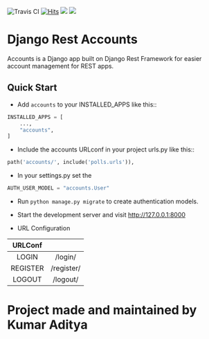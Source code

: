 ![Travis CI](https://img.shields.io/travis/com/kumaraditya303/Django-Accounts?label=Travis%20CI&logo=travis&style=flat-square)
[![Hits](https://hits.seeyoufarm.com/api/count/incr/badge.svg?url=https%3A%2F%2Fgithub.com%2Fkumaraditya303%2FDjango-Accounts&count_bg=%2379C83D&title_bg=%23555555&icon=&icon_color=%23E7E7E7&title=hits&edge_flat=false)](https://hits.seeyoufarm.com)
![](https://img.shields.io/pypi/pyversions/djangorestaccounts?logo=Python&style=flat-square)
![](https://img.shields.io/pypi/dm/djangorestaccounts)


Django Rest Accounts
===============

Accounts is a Django app built on Django Rest Framework for easier account management for REST apps.

Quick Start
-----------

- Add `accounts` to your INSTALLED_APPS like this::

```python
INSTALLED_APPS = [
    ...,
    "accounts",
]
```

- Include the accounts URLconf in your project urls.py like this::

```python
path('accounts/', include('polls.urls')),
```
- In your settings.py set the 
```python
AUTH_USER_MODEL = "accounts.User"
```

- Run `python manage.py migrate` to create authentication models.

- Start the development server and visit http://127.0.0.1:8000

- URL Configuration

| URLConf       |               |
|:-------------:|:-------------:| 
| LOGIN         | /login/       | 
| REGISTER      | /register/    | 
| LOGOUT        | /logout/      | 

# Project made and maintained by Kumar Aditya

